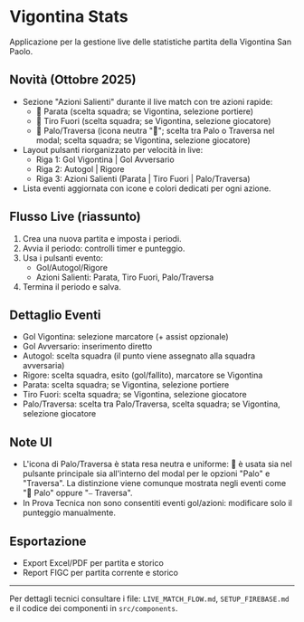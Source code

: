 # Vigontina Stats

Applicazione per la gestione live delle statistiche partita della Vigontina San Paolo.

## Novità (Ottobre 2025)

- Sezione "Azioni Salienti" durante il live match con tre azioni rapide:
  - 🧤 Parata (scelta squadra; se Vigontina, selezione portiere)
  - 🎯 Tiro Fuori (scelta squadra; se Vigontina, selezione giocatore)
  - 🧱 Palo/Traversa (icona neutra "🧱"; scelta tra Palo o Traversa nel modal; scelta squadra; se Vigontina, selezione giocatore)
- Layout pulsanti riorganizzato per velocità in live:
  - Riga 1: Gol Vigontina | Gol Avversario
  - Riga 2: Autogol | Rigore
  - Riga 3: Azioni Salienti (Parata | Tiro Fuori | Palo/Traversa)
- Lista eventi aggiornata con icone e colori dedicati per ogni azione.

## Flusso Live (riassunto)

1. Crea una nuova partita e imposta i periodi.
2. Avvia il periodo: controlli timer e punteggio.
3. Usa i pulsanti evento:
   - Gol/Autogol/Rigore
   - Azioni Salienti: Parata, Tiro Fuori, Palo/Traversa
4. Termina il periodo e salva.

## Dettaglio Eventi

- Gol Vigontina: selezione marcatore (+ assist opzionale)
- Gol Avversario: inserimento diretto
- Autogol: scelta squadra (il punto viene assegnato alla squadra avversaria)
- Rigore: scelta squadra, esito (gol/fallito), marcatore se Vigontina
- Parata: scelta squadra; se Vigontina, selezione portiere
- Tiro Fuori: scelta squadra; se Vigontina, selezione giocatore
- Palo/Traversa: scelta tra Palo/Traversa, scelta squadra; se Vigontina, selezione giocatore

## Note UI

- L'icona di Palo/Traversa è stata resa neutra e uniforme: **🧱** è usata sia nel pulsante principale sia all'interno del modal per le opzioni "Palo" e "Traversa". La distinzione viene comunque mostrata negli eventi come "🧱 Palo" oppure "⎯ Traversa".
- In Prova Tecnica non sono consentiti eventi gol/azioni: modificare solo il punteggio manualmente.

## Esportazione

- Export Excel/PDF per partita e storico
- Report FIGC per partita corrente e storico

---

Per dettagli tecnici consultare i file: `LIVE_MATCH_FLOW.md`, `SETUP_FIREBASE.md` e il codice dei componenti in `src/components`.
